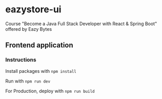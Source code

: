 # eazystore-ui
Course "Become a Java Full Stack Developer with React & Spring Boot" offered by Eazy Bytes

## Frontend application

### Instructions
Install packages with `npm install`

Run with `npm run dev`

For Production, deploy with `npm run build`
